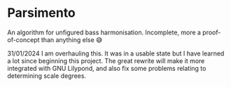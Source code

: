 # Parsimento
An algorithm for unfigured bass harmonisation. 
Incomplete, more a proof-of-concept than anything else 😅

31/01/2024 I am overhauling this. It was in a usable state but I have learned a lot since beginning this project. The great rewrite will make it more integrated with GNU Lilypond, and also fix some problems relating to determining scale degrees.
